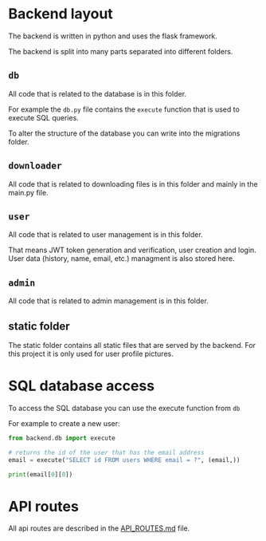 # Backend layout
The backend is written in python and uses the flask framework.

The backend is split into many parts separated into different folders.

## `db`
All code that is related to the database is in this folder.

For example the `db.py` file contains the `execute` function that is used to execute SQL queries.

To alter the structure of the database you can write into the migrations folder.

## `downloader`
All code that is related to downloading files is in this folder and mainly in the main.py file.


## `user`
All code that is related to user management is in this folder.

That means JWT token generation and verification, user creation and login. User data (history, name, email, etc.) managment is also stored here.


## `admin`
All code that is related to admin management is in this folder.

## static folder
The static folder contains all static files that are served by the backend. For this project it is only used for user profile pictures.

# SQL database access

To access the SQL database you can use the execute function from `db`

For example to create a new user: 
```python
from backend.db import execute

# returns the id of the user that has the email address
email = execute("SELECT id FROM users WHERE email = ?", (email,))

print(email[0][0])
```

# API routes
All api routes are described in the [API_ROUTES.md](API_ROUTES.md) file.
